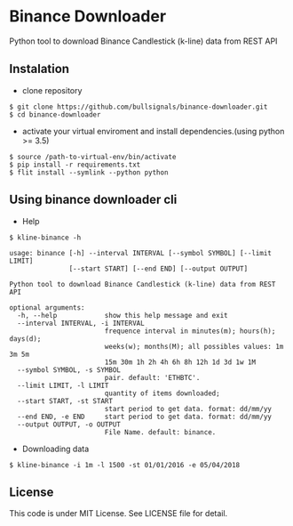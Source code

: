 Binance Downloader
==================

Python tool to download Binance Candlestick (k-line) data from REST API


Instalation
-----------
- clone repository
```console
$ git clone https://github.com/bullsignals/binance-downloader.git
$ cd binance-downloader
```
- activate your virtual enviroment and install dependencies.(using python >= 3.5)

```console
$ source /path-to-virtual-env/bin/activate
$ pip install -r requirements.txt
$ flit install --symlink --python python
```
Using binance downloader cli
-----------------------------

- Help
```console
$ kline-binance -h

usage: binance [-h] --interval INTERVAL [--symbol SYMBOL] [--limit LIMIT]
               [--start START] [--end END] [--output OUTPUT]

Python tool to download Binance Candlestick (k-line) data from REST API

optional arguments:
  -h, --help            show this help message and exit
  --interval INTERVAL, -i INTERVAL
                        frequence interval in minutes(m); hours(h); days(d);
                        weeks(w); months(M); all possibles values: 1m 3m 5m
                        15m 30m 1h 2h 4h 6h 8h 12h 1d 3d 1w 1M
  --symbol SYMBOL, -s SYMBOL
                        pair. default: 'ETHBTC'.
  --limit LIMIT, -l LIMIT
                        quantity of items downloaded;
  --start START, -st START
                        start period to get data. format: dd/mm/yy
  --end END, -e END     start period to get data. format: dd/mm/yy
  --output OUTPUT, -o OUTPUT
                        File Name. default: binance. 
```

- Downloading data
```console
$ kline-binance -i 1m -l 1500 -st 01/01/2016 -e 05/04/2018
```

License
-------
This code is under MIT License. See LICENSE file for detail.